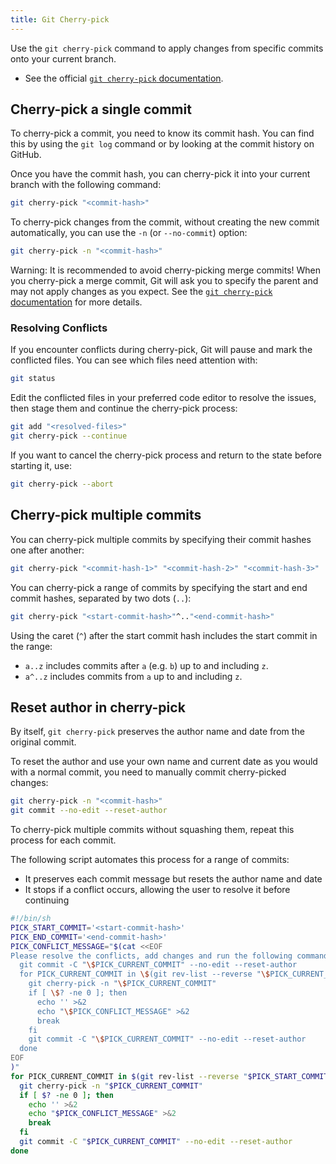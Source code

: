 ```yaml
---
title: Git Cherry-pick
---
```


<!-- > **Summary:**  
> `git cherry-pick` is used to apply changes from specific commits onto your current branch.  
> This is helpful when you want to copy individual commits from one branch to another, without merging the entire branch.  
> Use cherry-pick for bug fixes, hotfixes, or when you need only selected changes from another branch. -->

Use the `git cherry-pick` command to apply changes from specific commits onto your current branch.


- See the official [`git cherry-pick` documentation](https://git-scm.com/docs/git-cherry-pick).


## Cherry-pick a single commit

To cherry-pick a commit, you need to know its commit hash.
You can find this by using the `git log` command or by looking at the commit history on GitHub.

Once you have the commit hash, you can cherry-pick it into your current branch with the following command:

```sh
git cherry-pick "<commit-hash>"
```

To cherry-pick changes from the commit, without creating the new commit automatically, you can use the `-n` (or `--no-commit`) option:

```sh
git cherry-pick -n "<commit-hash>"
```

Warning: It is recommended to avoid cherry-picking merge commits!
When you cherry-pick a merge commit, Git will ask you to specify the parent and may not apply changes as you expect.
See the [`git cherry-pick` documentation](https://git-scm.com/docs/git-cherry-pick) for more details.

### Resolving Conflicts

If you encounter conflicts during cherry-pick, Git will pause and mark the conflicted files.
You can see which files need attention with:

```sh
git status
```

Edit the conflicted files in your preferred code editor to resolve the issues,
then stage them and continue the cherry-pick process:

```sh
git add "<resolved-files>"
git cherry-pick --continue
```

If you want to cancel the cherry-pick process and return to the state before starting it, use:

```sh
git cherry-pick --abort
```


## Cherry-pick multiple commits

You can cherry-pick multiple commits by specifying their commit hashes one after another:

```sh
git cherry-pick "<commit-hash-1>" "<commit-hash-2>" "<commit-hash-3>"
```

You can cherry-pick a range of commits by specifying the start and end commit hashes, separated by two dots (`..`):

```sh
git cherry-pick "<start-commit-hash>"^.."<end-commit-hash>"
```

Using the caret (`^`) after the start commit hash includes the start commit in the range:
- `a..z` includes commits after `a` (e.g. `b`) up to and including `z`.
- `a^..z` includes commits from `a` up to and including `z`.


## Reset author in cherry-pick

By itself, `git cherry-pick` preserves the author name and date from the original commit.

To reset the author and use your own name and current date as you would with a normal commit,
you need to manually commit cherry-picked changes:

```sh
git cherry-pick -n "<commit-hash>"
git commit --no-edit --reset-author
```

To cherry-pick multiple commits without squashing them, repeat this process for each commit.

The following script automates this process for a range of commits:
- It preserves each commit message but resets the author name and date
- It stops if a conflict occurs, allowing the user to resolve it before continuing

```sh
#!/bin/sh
PICK_START_COMMIT='<start-commit-hash>'
PICK_END_COMMIT='<end-commit-hash>'
PICK_CONFLICT_MESSAGE="$(cat <<EOF
Please resolve the conflicts, add changes and run the following command to continue:
  git commit -C "\$PICK_CURRENT_COMMIT" --no-edit --reset-author
  for PICK_CURRENT_COMMIT in \$(git rev-list --reverse "\$PICK_CURRENT_COMMIT".."\$PICK_END_COMMIT"); do
    git cherry-pick -n "\$PICK_CURRENT_COMMIT"
    if [ \$? -ne 0 ]; then
      echo '' >&2
      echo "\$PICK_CONFLICT_MESSAGE" >&2
      break
    fi
    git commit -C "\$PICK_CURRENT_COMMIT" --no-edit --reset-author
  done
EOF
)"
for PICK_CURRENT_COMMIT in $(git rev-list --reverse "$PICK_START_COMMIT"^.."$PICK_END_COMMIT"); do
  git cherry-pick -n "$PICK_CURRENT_COMMIT"
  if [ $? -ne 0 ]; then
    echo '' >&2
    echo "$PICK_CONFLICT_MESSAGE" >&2
    break
  fi
  git commit -C "$PICK_CURRENT_COMMIT" --no-edit --reset-author
done
```
